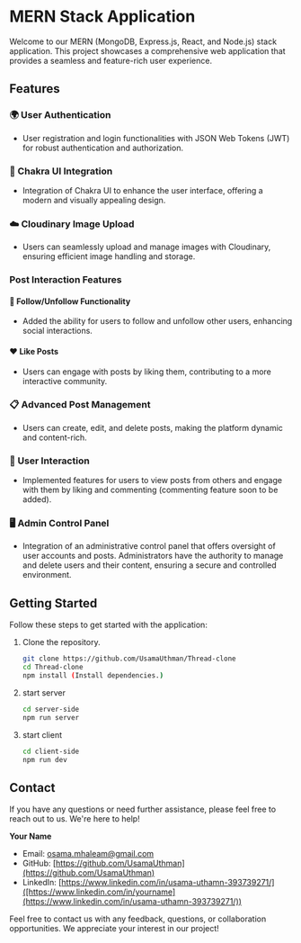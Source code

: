 # MERN Stack Application

Welcome to our MERN (MongoDB, Express.js, React, and Node.js) stack application. This project showcases a comprehensive web application that provides a seamless and feature-rich user experience.

## Features

### :earth_africa: User Authentication

- User registration and login functionalities with JSON Web Tokens (JWT) for robust authentication and authorization.

### :art: Chakra UI Integration

- Integration of Chakra UI to enhance the user interface, offering a modern and visually appealing design.

### :cloud: Cloudinary Image Upload

- Users can seamlessly upload and manage images with Cloudinary, ensuring efficient image handling and storage.

### Post Interaction Features

#### :handshake: Follow/Unfollow Functionality

- Added the ability for users to follow and unfollow other users, enhancing social interactions.

#### :heart: Like Posts

- Users can engage with posts by liking them, contributing to a more interactive community.

### :clipboard: Advanced Post Management

- Users can create, edit, and delete posts, making the platform dynamic and content-rich.

### :speech_balloon: User Interaction

- Implemented features for users to view posts from others and engage with them by liking and commenting (commenting feature soon to be added).

### :desktop_computer: Admin Control Panel

- Integration of an administrative control panel that offers oversight of user accounts and posts. Administrators have the authority to manage and delete users and their content, ensuring a secure and controlled environment.

## Getting Started

Follow these steps to get started with the application:

1. Clone the repository.

   ```bash
   git clone https://github.com/UsamaUthman/Thread-clone
   cd Thread-clone
   npm install (Install dependencies.)

2. start server

   ```bash
   cd server-side
   npm run server
3. start client

   ```bash
   cd client-side
   npm run dev

<!-- Contact -->
## Contact

If you have any questions or need further assistance, please feel free to reach out to us. We're here to help!

**Your Name**  
- Email: [osama.mhaleam@gmail.com](mailto:osama.mhaleam@gmail.com)
- GitHub: [https://github.com/UsamaUthman](https://github.com/UsamaUthman)
- LinkedIn: [https://www.linkedin.com/in/usama-uthamn-393739271/]([https://www.linkedin.com/in/yourname](https://www.linkedin.com/in/usama-uthamn-393739271/))


Feel free to contact us with any feedback, questions, or collaboration opportunities. We appreciate your interest in our project!





  
